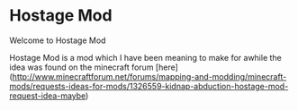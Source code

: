 Hostage Mod
==========
Welcome to Hostage Mod

Hostage Mod is a mod which I have been meaning to make for awhile the idea was found on the minecraft forum [here] (http://www.minecraftforum.net/forums/mapping-and-modding/minecraft-mods/requests-ideas-for-mods/1326559-kidnap-abduction-hostage-mod-request-idea-maybe)
